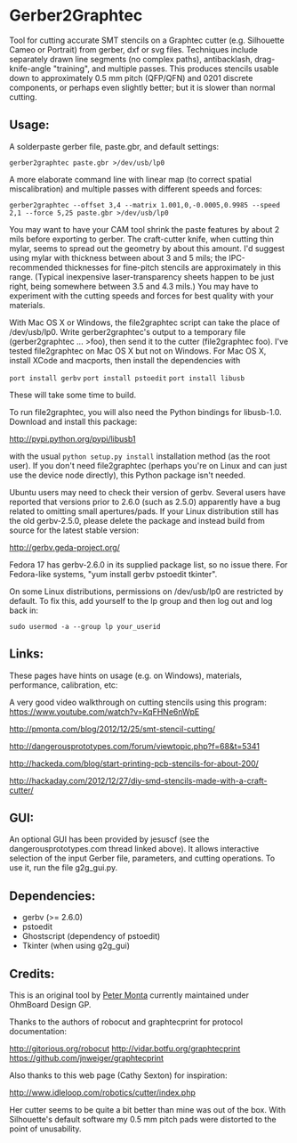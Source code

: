 # Gerber2Graphtec

Tool for cutting accurate SMT stencils on a Graphtec cutter (e.g. Silhouette Cameo or Portrait) from gerber, dxf or svg files.  Techniques include separately drawn line segments (no complex paths), antibacklash, drag-knife-angle "training", and multiple passes.  This produces stencils usable down to approximately 0.5 mm pitch (QFP/QFN) and 0201 discrete components, or perhaps even slightly better; but it is slower than normal cutting.


## Usage:

A solderpaste gerber file, paste.gbr, and default settings:

  `gerber2graphtec paste.gbr >/dev/usb/lp0`

A more elaborate command line with linear map (to correct spatial miscalibration) and multiple passes with different speeds and forces:

  `gerber2graphtec --offset 3,4 --matrix 1.001,0,-0.0005,0.9985 --speed 2,1 --force 5,25 paste.gbr >/dev/usb/lp0`

You may want to have your CAM tool shrink the paste features by about 2 mils before exporting to gerber.  The craft-cutter knife, when cutting thin mylar, seems to spread out the geometry by about this amount.  I'd suggest using mylar with thickness between about 3 and 5 mils; the IPC-recommended thicknesses for fine-pitch stencils are approximately in this range.  (Typical inexpensive laser-transparency sheets happen to be just right, being somewhere between 3.5 and 4.3 mils.)  You may have to experiment with the cutting speeds and forces for best quality with your materials.

With Mac OS X or Windows, the file2graphtec script can take the place of /dev/usb/lp0.  Write gerber2graphtec's output to a temporary file (gerber2graphtec ... >foo), then send it to the cutter (file2graphtec foo).  I've tested file2graphtec on Mac OS X but not on Windows.  For Mac OS X, install XCode and macports, then install the dependencies with

`port install gerbv`
`port install pstoedit`
`port install libusb`

These will take some time to build.

To run file2graphtec, you will also need the Python bindings for libusb-1.0.  Download and install this package:

http://pypi.python.org/pypi/libusb1

with the usual `python setup.py install` installation method (as the root user).  If you don't need file2graphtec (perhaps you're on Linux and can just use the device node directly), this Python package isn't needed.

Ubuntu users may need to check their version of gerbv.  Several users have reported that versions prior to 2.6.0 (such as 2.5.0) apparently have a bug related to omitting small apertures/pads.  If your Linux distribution still has the old gerbv-2.5.0, please delete the package and instead build from source for the latest stable version:

http://gerbv.geda-project.org/

Fedora 17 has gerbv-2.6.0 in its supplied package list, so no issue there.  For Fedora-like systems, "yum install gerbv pstoedit tkinter".

On some Linux distributions, permissions on /dev/usb/lp0 are restricted by default.  To fix this, add yourself to the lp group and then log out and log back in:

`sudo usermod -a --group lp your_userid`


## Links:

These pages have hints on usage (e.g. on Windows), materials, performance, calibration, etc:

A very good video walkthrough on cutting stencils using this program: https://www.youtube.com/watch?v=KqFHNe6nWpE

http://pmonta.com/blog/2012/12/25/smt-stencil-cutting/

http://dangerousprototypes.com/forum/viewtopic.php?f=68&t=5341

http://hackeda.com/blog/start-printing-pcb-stencils-for-about-200/

http://hackaday.com/2012/12/27/diy-smd-stencils-made-with-a-craft-cutter/


## GUI:

An optional GUI has been provided by jesuscf (see the dangerousprototypes.com thread linked above).  It allows interactive selection of the input Gerber file, parameters, and cutting operations.  To use it, run the file g2g_gui.py.


## Dependencies:

* gerbv (>= 2.6.0)
* pstoedit
* Ghostscript (dependency of pstoedit)
* Tkinter (when using g2g_gui)

## Credits:

This is an original tool by [Peter Monta](https://github.com/pmonta/gerber2graphtec) currently maintained under OhmBoard Design GP.

Thanks to the authors of robocut and graphtecprint for protocol documentation:

http://gitorious.org/robocut
http://vidar.botfu.org/graphtecprint
https://github.com/jnweiger/graphtecprint

Also thanks to this web page (Cathy Sexton) for inspiration:

http://www.idleloop.com/robotics/cutter/index.php

Her cutter seems to be quite a bit better than mine was out of the box.  With Silhouette's default software my 0.5 mm pitch pads were distorted to the point of unusability.
